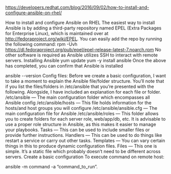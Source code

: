 

https://developers.redhat.com/blog/2016/09/02/how-to-install-and-configure-ansible-on-rhel/

How to install and configure Ansible on RHEL
The easiest way to install Ansible is by adding a third-party repository named EPEL (Extra Packages for Enterprise Linux), which is maintained over at http://fedoraproject.org/wiki/EPEL. You can easily add the repo by running the following command:
rpm -Uvh https://dl.fedoraproject.org/pub/epel/epel-release-latest-7.noarch.rpm
No other software is required as Ansible utilizes SSH to interact with remote servers.
Installing Ansible
yum update
yum -y install ansible
Once the above has completed, you can confirm that Ansible is installed

ansible --version
Config files:
Before we create a basic configuration, I want to take a moment to explain the Ansible file/folder structure. You’ll note that if you list the files/folders in /etc/ansible that you’re presented with the following. Alongside, I have included an explanation for each file or folder.
/etc/ansible — The main configuration folder which encompasses all Ansible config
/etc/ansible/hosts — This file holds information for the hosts/and host groups you will configure
/etc/ansible/ansible.cfg — The main configuration file for Ansible
/etc/ansible/roles — This folder allows you to create folders for each server role, web/app/db, etc.
It is advisable to use a proper role structure in Ansible, as this makes it easier to manage your playbooks.
Tasks — This can be used to include smaller files or provide further instructions.
Handlers — This can be used to do things like restart a service or carry out other tasks.
Templates — You can vary certain things in this to produce dynamic configuration files.
Files — This one is simple. It’s a static file which probably doesn’t need to be different across servers.
Create a basic configuration
To execute command on remote host:

ansible <host> -m command -a “command_to_run”.
